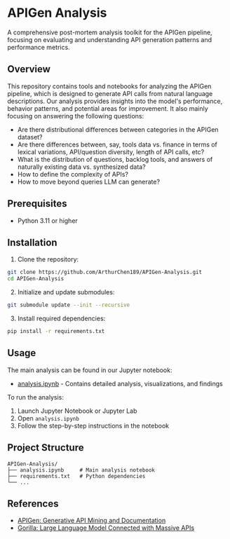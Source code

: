# APIGen Analysis

A comprehensive post-mortem analysis toolkit for the APIGen pipeline, focusing on evaluating and understanding API generation patterns and performance metrics.

## Overview

This repository contains tools and notebooks for analyzing the APIGen pipeline, which is designed to generate API calls from natural language descriptions. Our analysis provides insights into the model's performance, behavior patterns, and potential areas for improvement. It also mainly focusing on answering the following questions:
- Are there distributional differences between categories in the APIGen dataset?
- Are there differences between, say, tools data vs. finance in terms of lexical variations, API/question diversity, length of API calls, etc?
- What is the distribution of questions, backlog tools, and answers of naturally existing data vs. synthesized data?
- How to define the complexity of APIs?
- How to move beyond queries LLM can generate?

## Prerequisites

- Python 3.11 or higher

## Installation

1. Clone the repository:
```bash
git clone https://github.com/ArthurChen189/APIGen-Analysis.git
cd APIGen-Analysis
```

2. Initialize and update submodules:
```bash
git submodule update --init --recursive
```

3. Install required dependencies:
```bash
pip install -r requirements.txt
```

## Usage

The main analysis can be found in our Jupyter notebook:
- [analysis.ipynb](analysis.ipynb) - Contains detailed analysis, visualizations, and findings

To run the analysis:
1. Launch Jupyter Notebook or Jupyter Lab
2. Open `analysis.ipynb`
3. Follow the step-by-step instructions in the notebook

## Project Structure

```
APIGen-Analysis/
├── analysis.ipynb     # Main analysis notebook
├── requirements.txt   # Python dependencies
└── ...
```

## References

- [APIGen: Generative API Mining and Documentation](https://arxiv.org/abs/2406.18518)
- [Gorilla: Large Language Model Connected with Massive APIs](https://github.com/ShishirPatil/gorilla/tree/main)

